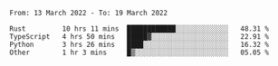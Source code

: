 <!--START_SECTION:waka-->

```text
From: 13 March 2022 - To: 19 March 2022

Rust         10 hrs 11 mins  ████████████░░░░░░░░░░░░░   48.31 %
TypeScript   4 hrs 50 mins   █████▓░░░░░░░░░░░░░░░░░░░   22.91 %
Python       3 hrs 26 mins   ████░░░░░░░░░░░░░░░░░░░░░   16.32 %
Other        1 hr 3 mins     █▒░░░░░░░░░░░░░░░░░░░░░░░   05.05 %
```

<!--END_SECTION:waka-->

